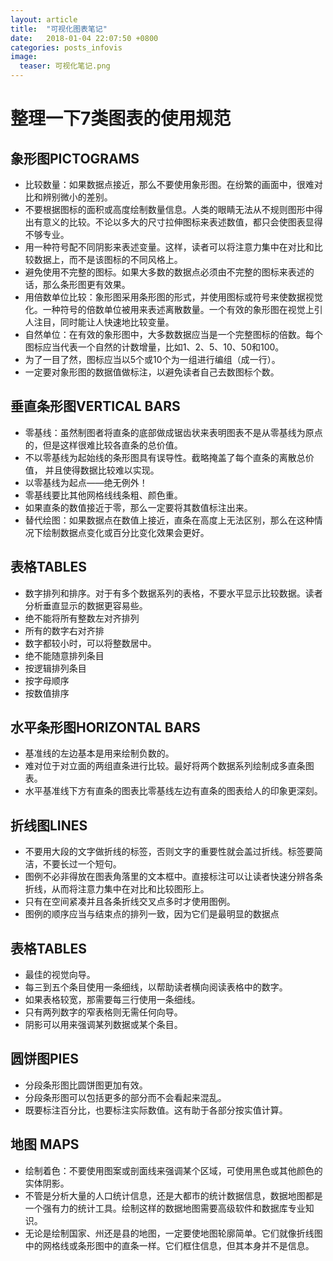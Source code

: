 ```yaml
---  
layout: article  
title:  "可视化图表笔记"  
date:   2018-01-04 22:07:50 +0800  
categories: posts_infovis
image:
  teaser: 可视化笔记.png
---  
```


# 整理一下7类图表的使用规范

## 象形图PICTOGRAMS
* 比较数量：如果数据点接近，那么不要使用象形图。在纷繁的画面中，很难对比和辨别微小的差别。
* 不要根据图标的面积或高度绘制数量信息。人类的眼睛无法从不规则图形中得出有意义的比较。不论以多大的尺寸拉伸图标来表述数值，都只会使图表显得不够专业。
* 用一种符号配不同阴影来表述变量。这样，读者可以将注意力集中在对比和比较数据上，而不是该图标的不同风格上。
* 避免使用不完整的图标。如果大多数的数据点必须由不完整的图标来表述的话，那么条形图更有效果。
* 用倍数单位比较：象形图采用条形图的形式，并使用图标或符号来使数据视觉化。一种符号的倍数单位被用来表述离散数量。一个有效的象形图在视觉上引人注目，同时能让人快速地比较变量。
* 自然单位：在有效的象形图中，大多数数据应当是一个完整图标的倍数。每个图标应当代表一个自然的计数增量，比如1、2、5、10、50和100。
* 为了一目了然，图标应当以5个或10个为一组进行编组（成一行）。
* 一定要对象形图的数据值做标注，以避免读者自己去数图标个数。


## 垂直条形图VERTICAL BARS
* 零基线：虽然制图者将直条的底部做成锯齿状来表明图表不是从零基线为原点的，但是这样很难比较各直条的总价值。
* 不以零基线为起始线的条形图具有误导性。截略掩盖了每个直条的离散总价值， 并且使得数据比较难以实现。
* 以零基线为起点——绝无例外！
* 零基线要比其他网格线线条粗、颜色重。
* 如果直条的数值接近于零，那么一定要将其数值标注出来。
* 替代绘图：如果数据点在数值上接近，直条在高度上无法区别，那么在这种情况下绘制数据点变化或百分比变化效果会更好。

## 表格TABLES 
* 数字排列和排序。对于有多个数据系列的表格，不要水平显示比较数据。读者分析垂直显示的数据更容易些。
* 绝不能将所有整数左对齐排列
* 所有的数字右对齐排
* 数字都较小时，可以将整数居中。
* 绝不能随意排列条目
* 按逻辑排列条目
* 按字母顺序
* 按数值排序

## 水平条形图HORIZONTAL BARS
* 基准线的左边基本是用来绘制负数的。
* 难对位于对立面的两组直条进行比较。最好将两个数据系列绘制成多直条图表。
* 水平基准线下方有直条的图表比零基线左边有直条的图表给人的印象更深刻。

## 折线图LINES
* 不要用大段的文字做折线的标签，否则文字的重要性就会盖过折线。标签要简洁，不要长过一个短句。
* 图例不必非得放在图表角落里的文本框中。直接标注可以让读者快速分辨各条折线，从而将注意力集中在对比和比较图形上。
* 只有在空间紧凑并且各条折线交叉点多时才使用图例。
* 图例的顺序应当与结束点的排列一致，因为它们是最明显的数据点


## 表格TABLES
* 最佳的视觉向导。
* 每三到五个条目使用一条细线，以帮助读者横向阅读表格中的数字。
* 如果表格较宽，那需要每三行使用一条细线。
* 只有两列数字的窄表格则无需任何向导。
* 阴影可以用来强调某列数据或某个条目。

## 圆饼图PIES
*  分段条形图比圆饼图更加有效。
*  分段条形图可以包括更多的部分而不会看起来混乱。
*  既要标注百分比，也要标注实际数值。这有助于各部分按实值计算。 
  

## 地图 MAPS
* 绘制着色：不要使用图案或剖面线来强调某个区域，可使用黑色或其他颜色的实体阴影。
* 不管是分析大量的人口统计信息，还是大都市的统计数据信息，数据地图都是一个强有力的统计工具。绘制这样的数据地图需要高级软件和数据库专业知识。
* 无论是绘制国家、州还是县的地图，一定要使地图轮廓简单。它们就像折线图中的网格线或条形图中的直条一样。它们框住信息，但其本身并不是信息。
